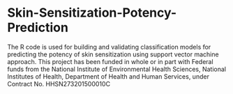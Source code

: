 # Skin-Sensitization-Potency-Prediction
The R code is used for building and validating classification models for predicting the potency of skin sensitization using support vector machine approach.
This project has been funded in whole or in part with Federal funds from the National Institute of Environmental Health Sciences, National Institutes of Health, Department of Health and Human Services, under Contract No. HHSN273201500010C
